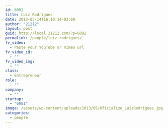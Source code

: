 ```yaml
---
id: 6092
title: Luiz Rodrigues
date: 2013-05-14T16:10:14-03:00
author: "21212"
layout: post
guid: http://local.21212.com/?p=6092
permalink: /people/luiz-rodrigues/
fv_video:
  - Paste your YouTube or Vimeo url
fv_video_id:
  - ""
fv_video_img:
  - ""
class:
  - Entrepreneur
role:
  - ""
company:
  - ""
startup:
  - "6081"
image: /assets/wp-content/uploads/2013/05/Oficialize_LuizRodrigues.jpg
categories:
  - people
---
```

